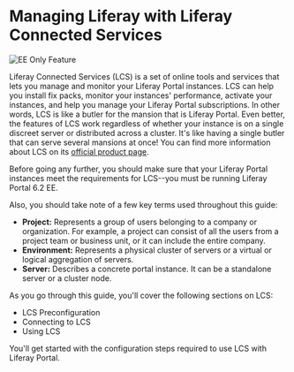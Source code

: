# Managing Liferay with Liferay Connected Services [](id=managing-liferay-with-liferay-connected-services)

![EE Only Feature](../../images/ee-feature-web.png)

Liferay Connected Services (LCS) is a set of online tools and services that lets 
you manage and monitor your Liferay Portal instances. LCS can help you install 
fix packs, monitor your instances' performance, activate your instances, and 
help you manage your Liferay Portal subscriptions. In other words, LCS is like a 
butler for the mansion that is Liferay Portal. Even better, the features of LCS 
work regardless of whether your instance is on a single discreet server or 
distributed across a cluster. It's like having a single butler that can serve 
several mansions at once! You can find more information about LCS on its 
[official product page](http://www.liferay.com/products/liferay-connected-services). 

Before going any further, you should make sure that your Liferay Portal 
instances meet the requirements for LCS--you must be running Liferay Portal 6.2 
EE. 

Also, you should take note of a few key terms used throughout this guide: 

- **Project:** Represents a group of users belonging to a company or 
  organization. For example, a project can consist of all the users from a 
  project team or business unit, or it can include the entire company. 
- **Environment:** Represents a physical cluster of servers or a virtual or 
  logical aggregation of servers. 
- **Server:** Describes a concrete portal instance. It can be a standalone 
  server or a cluster node. 

As you go through this guide, you'll cover the following sections on LCS:

- LCS Preconfiguration
- Connecting to LCS
- Using LCS

You'll get started with the configuration steps required to use LCS with Liferay 
Portal. 
